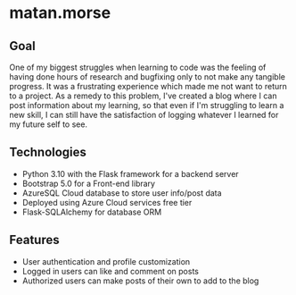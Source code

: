 # matan.morse

## Goal
One of my biggest struggles when learning to code was the feeling of having done hours of research and bugfixing only to not make any tangible progress. It was a frustrating experience which made me not want to return to a project. As a remedy to this problem, I've created a blog where I can post information about my learning, so that even if I'm struggling to learn a new skill, I can still have the satisfaction of logging whatever I learned for my future self to see.

## Technologies
- Python 3.10 with the Flask framework for a backend server
- Bootstrap 5.0 for a Front-end library
- AzureSQL Cloud database to store user info/post data
- Deployed using Azure Cloud services free tier
- Flask-SQLAlchemy for database ORM

## Features
- User authentication and profile customization
- Logged in users can like and comment on posts
- Authorized users can make posts of their own to add to the blog